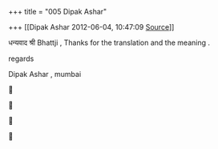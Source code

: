 +++
title = "005 Dipak Ashar"

+++
[[Dipak Ashar	2012-06-04, 10:47:09 [Source](https://groups.google.com/g/samskrita/c/spg1ddyxW1E)]]



धन्यवाद श्री Bhattji , Thanks for the translation and the meaning .



regards



Dipak Ashar , mumbai

  
  










